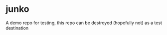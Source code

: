 # junko 

A demo repo for testing, this repo can be destroyed (hopefully not) as a test destination

